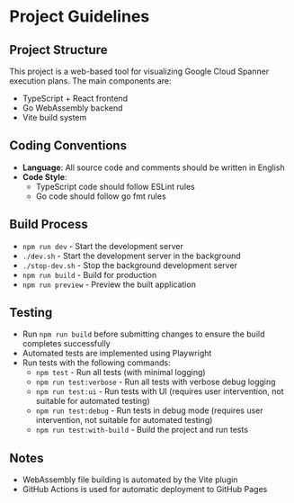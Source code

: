 # Project Guidelines

## Project Structure
This project is a web-based tool for visualizing Google Cloud Spanner execution plans.
The main components are:
* TypeScript + React frontend
* Go WebAssembly backend
* Vite build system

## Coding Conventions
* **Language**: All source code and comments should be written in English
* **Code Style**: 
  - TypeScript code should follow ESLint rules
  - Go code should follow go fmt rules

## Build Process
* `npm run dev` - Start the development server
* `./dev.sh` - Start the development server in the background
* `./stop-dev.sh` - Stop the background development server
* `npm run build` - Build for production
* `npm run preview` - Preview the built application

## Testing
* Run `npm run build` before submitting changes to ensure the build completes successfully
* Automated tests are implemented using Playwright
* Run tests with the following commands:
  - `npm test` - Run all tests (with minimal logging)
  - `npm run test:verbose` - Run all tests with verbose debug logging
  - `npm run test:ui` - Run tests with UI (requires user intervention, not suitable for automated testing)
  - `npm run test:debug` - Run tests in debug mode (requires user intervention, not suitable for automated testing)
  - `npm run test:with-build` - Build the project and run tests

## Notes
* WebAssembly file building is automated by the Vite plugin
* GitHub Actions is used for automatic deployment to GitHub Pages

